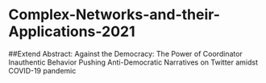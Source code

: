 # Complex-Networks-and-their-Applications-2021
##Extend Abstract:
Against the Democracy: The Power of Coordinator Inauthentic Behavior Pushing Anti-Democratic Narratives on Twitter amidst COVID-19 pandemic
